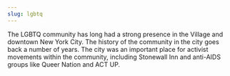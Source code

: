 ```yaml
---
slug: lgbtq
---
```

The LGBTQ community has long had a strong presence in the Village and downtown New York City. The history of the community in the city goes back a number of years. The city was an important place for activist movements within the community, including Stonewall Inn and anti-AIDS groups like Queer Nation and ACT UP.
